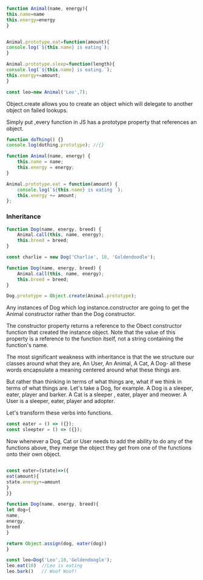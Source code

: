 ```javascript

function Animal(name, energy){
this.name=name
this.energy=energy
}


Animal.prototype.eat=function(amount){
console.log(`${this.name} is eating`);
}

Animal.prototype.sleep=function(length){
console.log(`${this.name} is eating.`);
this.energy+=amount;
}

const leo=new Animal('Leo',7);

```

Object.create allows you to create an object which will delegate to another object on failed lookups.

Simply put ,every function in JS has a prototype property that references an object.

```javascript
function doThing() {}
console.log(dothing.prototype); //{}
```

```javascript
function Animal(name, energy) {
	this.name = name;
	this.energy = energy;
}

Animal.prototype.eat = function(amount) {
	console.log(`${this.name} is eating `);
	this.energy += amount;
};
```

### Inheritance

```javascript
function Dog(name, energy, breed) {
	Animal.call(this, name, energy);
	this.breed = breed;
}

const charlie = new Dog('Charlie', 10, 'Goldendoodle');

function Dog(name, energy, breed) {
	Animal.call(this, name, energy);
	this.breed = breed;
}

Dog.prototype = Object.create(Animal.prototype);
```

Any instances of Dog which log instance.constructor are going to get the Animal constructor rather than the Dog constructor.

The constructor property returns a reference to the Obect constructor function that created the instance object. Note that the value of this property is a reference to the function itself, not a string containing the function's name.

The most significant weakness with inheritance is that the we structure our classes around what they are, An User, An Animal, A Cat, A Dog- all these words encapsulate a meaning centered around what these things are.

But rather than thinking in terms of what things are, what if we think in terms of what things are.
Let's take a Dog, for example. A Dog is a sleeper, eater, player and barker. A Cat is a sleeper , eater, player and meower. A User is a sleeper, eater, player and adopter.

Let's transform these verbs into functions.

```javascript
const eater = () => ({});
const sleepter = () => ({});
```

Now whenever a Dog, Cat or User needs to add the ability to do any of the functions above, they merge the object they get from one of the functions onto their own object.

```javascript

const eater=(state)=>({
eat(amount){
state.energy+=amount
}
}}

function Dog(name, energy, breed){
let dog={
name,
energy,
breed
}

return Object.assign(dog, eater(dog))
}

const leo=Dog('Leo',10,'Goldendoogle');
leo.eat(10)  //Leo is eating
leo.bark()   // Woof Woof!
```
